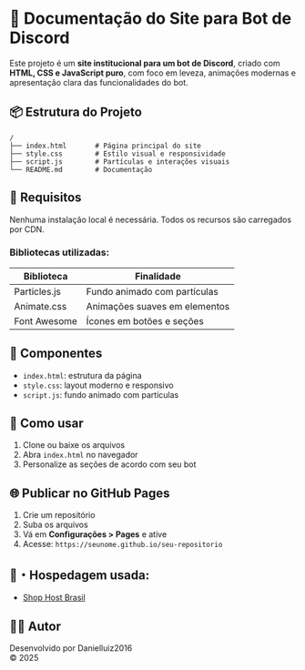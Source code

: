 # 📄 Documentação do Site para Bot de Discord

Este projeto é um **site institucional para um bot de Discord**, criado com **HTML, CSS e JavaScript puro**, com foco em leveza, animações modernas e apresentação clara das funcionalidades do bot.

## 📦 Estrutura do Projeto

```
/
├── index.html       # Página principal do site
├── style.css        # Estilo visual e responsividade
├── script.js        # Partículas e interações visuais
└── README.md        # Documentação
```

## 🔧 Requisitos

Nenhuma instalação local é necessária. Todos os recursos são carregados por CDN.

### Bibliotecas utilizadas:

| Biblioteca       | Finalidade                      |
|------------------|----------------------------------|
| Particles.js     | Fundo animado com partículas     |
| Animate.css      | Animações suaves em elementos    |
| Font Awesome     | Ícones em botões e seções        |

## 🧱 Componentes

- `index.html`: estrutura da página
- `style.css`: layout moderno e responsivo
- `script.js`: fundo animado com partículas

## 🚀 Como usar

1. Clone ou baixe os arquivos
2. Abra `index.html` no navegador
3. Personalize as seções de acordo com seu bot

## 🌐 Publicar no GitHub Pages

1. Crie um repositório
2. Suba os arquivos
3. Vá em **Configurações > Pages** e ative
4. Acesse: `https://seunome.github.io/seu-repositorio`

## 🍙・Hospedagem usada:
- [Shop Host Brasil](https://shophostbrasil.com.br)

## 👨‍💻 Autor
Desenvolvido por Danielluiz2016  
&copy; 2025
